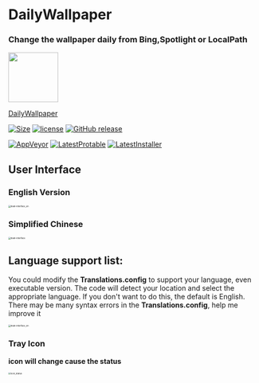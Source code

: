 # DailyWallpaper
### Change the wallpaper daily from Bing,Spotlight or LocalPath
<img src="https://user-images.githubusercontent.com/42594123/123645736-289d0480-d859-11eb-80f3-8e1094bc29fd.png" width="100">  

[DailyWallpaper](https://github.com/JaredDC/DailyWallpaper)

[![Size](https://img.shields.io/github/repo-size/JaredDC/DailyWallpaperUI)](https://github.com/JaredDC/DailyWallpaperUI) [![license](https://img.shields.io/github/license/JaredDC/DailyWallpaperUI)](https://www.gnu.org/licenses/gpl-3.0.en.html) [![GitHub release](https://img.shields.io/github/v/release/JaredDC/DailyWallpaperUI?style=plastic)](https://github.com/JaredDC/DailyWallpaperUI/releases/latest)

[![AppVeyor](https://img.shields.io/appveyor/build/JaredDC/dailywallpaper)](https://ci.appveyor.com/project/JaredDC/dailywallpaper) [![LatestProtable](https://img.shields.io/badge/download-protable-brightgreen)](https://ci.appveyor.com/api/buildjobs/20r5lsth9cie9y1j/artifacts/DailyWallpaper%2Fbin%2FDailyWallpaper.Protable.zip) [![LatestInstaller](https://img.shields.io/badge/download-installer-important)](https://ci.appveyor.com/api/buildjobs/20r5lsth9cie9y1j/artifacts/OUTPUT%2FDailyWallpaper.Installer.msi)


## User Interface

### English Version
<img src="https://user-images.githubusercontent.com/42594123/123409679-07ca7a00-d5e1-11eb-9e00-122197c7ed5d.png" alt="main-interface_en" style="zoom: 30%;" />

### Simplified Chinese
<img src="https://user-images.githubusercontent.com/42594123/123409675-0731e380-d5e1-11eb-891f-06af34083743.png" alt="main-interface" style="zoom:30%;" />


## Language support list: 
You could modify the **Translations.config** to support your language,  even executable version.
The code will detect your location and select the appropriate language. If you don't want to do this, the default is English.
There may be many syntax errors in the **Translations.config**, help me improve it

<img src="https://user-images.githubusercontent.com/42594123/123509339-71ad5700-d6a7-11eb-9eb4-1a56aebdd3fe.png" alt="main-interface_en" style="zoom: 30%;" />

### Tray Icon
**icon will change cause the status**

<img src="https://user-images.githubusercontent.com/42594123/123614575-0d210200-d837-11eb-8c4f-f9d960bee1e8.png" alt="icon_status" style="zoom: 30%;" />














